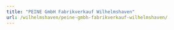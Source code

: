 ```yaml
---
title: "PEINE GmbH Fabrikverkauf Wilhelmshaven"
url: /wilhelmshaven/peine-gmbh-fabrikverkauf-wilhelmshaven/
---
```

